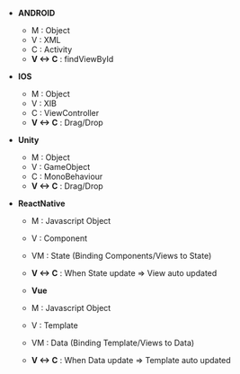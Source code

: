* **ANDROID**

  * M : Object
  * V : XML
  * C : Activity
  * **V <-> C** : findViewById
  
* **IOS**

  * M : Object
  * V : XIB
  * C : ViewController
  * **V <-> C** : Drag/Drop
  
* **Unity**

  * M : Object
  * V : GameObject
  * C : MonoBehaviour
  * **V <-> C** : Drag/Drop
  
* **ReactNative**

  * M : Javascript Object
  * V : Component
  * VM : State (Binding Components/Views to State)
  * **V <-> C** : When State update => View auto updated
  
  * **Vue**

  * M : Javascript Object
  * V : Template
  * VM : Data (Binding Template/Views to Data)
  * **V <-> C** : When Data update => Template auto updated
